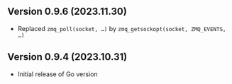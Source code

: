 Version 0.9.6 (2023.11.30)
--------------------------

* Replaced `zmq_poll(socket, …)` by `zmq_getsockopt(socket, ZMQ_EVENTS, …)`


Version 0.9.4 (2023.10.31)
--------------------------

* Initial release of Go version